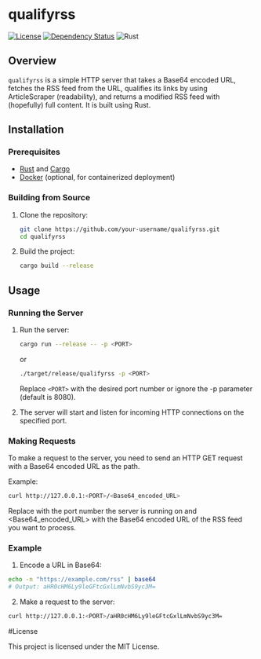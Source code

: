 # qualifyrss
[![License](https://img.shields.io/badge/license-MIT-blue.svg)](LICENSE)
[![Dependency Status](https://deps.rs/repo/github/ekahlenberger/qualifyrss/status.svg)](https://deps.rs/repo/github/ekahlenberger/qualifyrss)
![Rust](https://img.shields.io/badge/rust-1.78.0-orange.svg)

## Overview

`qualifyrss` is a simple HTTP server that takes a Base64 encoded URL, fetches the RSS feed from the URL, qualifies its links by using ArticleScraper (readability), and returns a modified RSS feed with (hopefully) full content. It is built using Rust.

## Installation

### Prerequisites

- [Rust](https://www.rust-lang.org/tools/install) and [Cargo](https://doc.rust-lang.org/cargo/getting-started/installation.html)
- [Docker](https://docs.docker.com/get-docker/) (optional, for containerized deployment)

### Building from Source

1. Clone the repository:
    ```sh
    git clone https://github.com/your-username/qualifyrss.git
    cd qualifyrss
    ```

2. Build the project:
    ```sh
    cargo build --release
    ```

## Usage

### Running the Server

1. Run the server:
    ```sh
    cargo run --release -- -p <PORT>
    ```
    or
    ```sh
    ./target/release/qualifyrss -p <PORT>
    ```
   Replace `<PORT>` with the desired port number or ignore the -p parameter (default is 8080).

1. The server will start and listen for incoming HTTP connections on the specified port.

### Making Requests

To make a request to the server, you need to send an HTTP GET request with a Base64 encoded URL as the path.

Example:
```sh
curl http://127.0.0.1:<PORT>/<Base64_encoded_URL>
```
Replace <PORT> with the port number the server is running on and <Base64_encoded_URL> with the Base64 encoded URL of the RSS feed you want to process.

### Example
1. Encode a URL in Base64:
```sh
echo -n "https://example.com/rss" | base64
# Output: aHR0cHM6Ly9leGFtcGxlLmNvbS9yc3M=
```
2. Make a request to the server:
```sh
curl http://127.0.0.1:<PORT>/aHR0cHM6Ly9leGFtcGxlLmNvbS9yc3M=
```

#License

This project is licensed under the MIT License.

